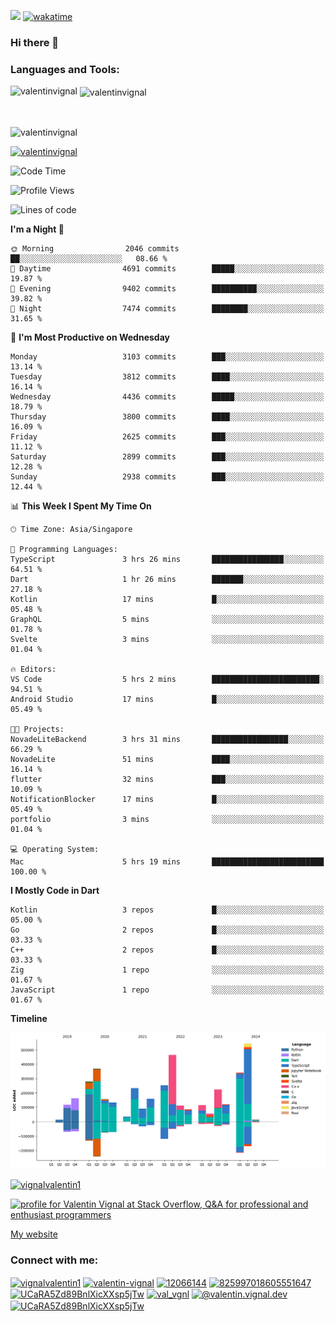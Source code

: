 
![](https://komarev.com/ghpvc/?username=valentinvignal&label=Profile%20views&color=0e75b6&style=flat)
[![wakatime](https://wakatime.com/badge/user/a700230c-ba51-4378-8fbc-fbcb542401ed.svg)](https://wakatime.com/@a700230c-ba51-4378-8fbc-fbcb542401ed)

### Hi there 👋

<h3 align="left">Languages and Tools:</h3>


<p><img align="left" src="https://github-readme-stats.vercel.app/api?username=ValentinVignal&count_private=true&show_icons=true&theme=dark" alt="valentinvignal" /></p>

<p>&nbsp;<img align="center" src="https://github-readme-stats.vercel.app/api/top-langs/?username=ValentinVignal&hide=jupyter%20notebook&layout=compact&theme=dark" alt="valentinvignal" /></p>

<br/>

<p><img align="center" src="https://github-readme-streak-stats.herokuapp.com/?user=valentinvignal&theme=dark" alt="valentinvignal" /></p>


<p align="left"> <a href="https://github.com/ryo-ma/github-profile-trophy"><img src="https://github-profile-trophy.vercel.app/?username=valentinvignal&theme=darkhub" alt="valentinvignal" /></a> </p>

<!--START_SECTION:waka-->
![Code Time](http://img.shields.io/badge/Code%20Time-2%2C799%20hrs%2034%20mins-blue)

![Profile Views](http://img.shields.io/badge/Profile%20Views-2-blue)

![Lines of code](https://img.shields.io/badge/From%20Hello%20World%20I%27ve%20Written-4.1%20million%20lines%20of%20code-blue)

**I'm a Night 🦉** 

```text
🌞 Morning                2046 commits        ██░░░░░░░░░░░░░░░░░░░░░░░   08.66 % 
🌆 Daytime                4691 commits        █████░░░░░░░░░░░░░░░░░░░░   19.87 % 
🌃 Evening                9402 commits        ██████████░░░░░░░░░░░░░░░   39.82 % 
🌙 Night                  7474 commits        ████████░░░░░░░░░░░░░░░░░   31.65 % 
```
📅 **I'm Most Productive on Wednesday** 

```text
Monday                   3103 commits        ███░░░░░░░░░░░░░░░░░░░░░░   13.14 % 
Tuesday                  3812 commits        ████░░░░░░░░░░░░░░░░░░░░░   16.14 % 
Wednesday                4436 commits        █████░░░░░░░░░░░░░░░░░░░░   18.79 % 
Thursday                 3800 commits        ████░░░░░░░░░░░░░░░░░░░░░   16.09 % 
Friday                   2625 commits        ███░░░░░░░░░░░░░░░░░░░░░░   11.12 % 
Saturday                 2899 commits        ███░░░░░░░░░░░░░░░░░░░░░░   12.28 % 
Sunday                   2938 commits        ███░░░░░░░░░░░░░░░░░░░░░░   12.44 % 
```


📊 **This Week I Spent My Time On** 

```text
🕑︎ Time Zone: Asia/Singapore

💬 Programming Languages: 
TypeScript               3 hrs 26 mins       ████████████████░░░░░░░░░   64.51 % 
Dart                     1 hr 26 mins        ███████░░░░░░░░░░░░░░░░░░   27.18 % 
Kotlin                   17 mins             █░░░░░░░░░░░░░░░░░░░░░░░░   05.48 % 
GraphQL                  5 mins              ░░░░░░░░░░░░░░░░░░░░░░░░░   01.78 % 
Svelte                   3 mins              ░░░░░░░░░░░░░░░░░░░░░░░░░   01.04 % 

🔥 Editors: 
VS Code                  5 hrs 2 mins        ████████████████████████░   94.51 % 
Android Studio           17 mins             █░░░░░░░░░░░░░░░░░░░░░░░░   05.49 % 

🐱‍💻 Projects: 
NovadeLiteBackend        3 hrs 31 mins       █████████████████░░░░░░░░   66.29 % 
NovadeLite               51 mins             ████░░░░░░░░░░░░░░░░░░░░░   16.14 % 
flutter                  32 mins             ███░░░░░░░░░░░░░░░░░░░░░░   10.09 % 
NotificationBlocker      17 mins             █░░░░░░░░░░░░░░░░░░░░░░░░   05.49 % 
portfolio                3 mins              ░░░░░░░░░░░░░░░░░░░░░░░░░   01.04 % 

💻 Operating System: 
Mac                      5 hrs 19 mins       █████████████████████████   100.00 % 
```

**I Mostly Code in Dart** 

```text
Kotlin                   3 repos             █░░░░░░░░░░░░░░░░░░░░░░░░   05.00 % 
Go                       2 repos             █░░░░░░░░░░░░░░░░░░░░░░░░   03.33 % 
C++                      2 repos             █░░░░░░░░░░░░░░░░░░░░░░░░   03.33 % 
Zig                      1 repo              ░░░░░░░░░░░░░░░░░░░░░░░░░   01.67 % 
JavaScript               1 repo              ░░░░░░░░░░░░░░░░░░░░░░░░░   01.67 % 
```



**Timeline**

![Lines of Code chart](https://raw.githubusercontent.com/ValentinVignal/ValentinVignal/main/assets/bar_graph.png)


<!--END_SECTION:waka-->

<p align="left"> <a href="https://twitter.com/vignalvalentin1" target="blank"><img src="https://img.shields.io/twitter/follow/vignalvalentin1?logo=twitter" alt="vignalvalentin1" /></a> </p>

<a href="https://stackoverflow.com/users/12066144/valentin-vignal"><img src="https://stackexchange.com/users/flair/16694563.png?theme=dark" width="208" height="58" alt="profile for Valentin Vignal at Stack Overflow, Q&amp;A for professional and enthusiast programmers" title="profile for Valentin Vignal at Stack Overflow, Q&amp;A for professional and enthusiast programmers"></a>

[My website](https://valentinvignal.github.io/portfolio/)

<h3 align="left">Connect with me:</h3>
<p align="left">
<a href="https://twitter.com/vignalvalentin1" target="blank"><img align="center" src="https://raw.githubusercontent.com/rahuldkjain/github-profile-readme-generator/master/src/images/icons/Social/twitter.svg" alt="vignalvalentin1" height="30" width="40" /></a>
<a href="https://linkedin.com/in/valentin-vignal" target="blank"><img align="center" src="https://raw.githubusercontent.com/rahuldkjain/github-profile-readme-generator/master/src/images/icons/Social/linked-in-alt.svg" alt="valentin-vignal" height="30" width="40" /></a>
<a href="https://stackoverflow.com/users/12066144" target="blank"><img align="center" src="https://raw.githubusercontent.com/rahuldkjain/github-profile-readme-generator/master/src/images/icons/Social/stack-overflow.svg" alt="12066144" height="30" width="40" /></a>
<a href="https://discordapp.com/users/825997018605551647" target="blank"><img align="center" src="https://raw.githubusercontent.com/rahuldkjain/github-profile-readme-generator/master/src/images/icons/Social/discord.svg" alt="825997018605551647" height="30" width="40" /></a>
<a href="https://www.reddit.com/user/ValentinVignal" target="blank"><img align="center" src="https://raw.githubusercontent.com/rahuldkjain/github-profile-readme-generator/master/src/images/icons/Social/reddit.svg" alt="UCaRA5Zd89BnlXicXXsp5jTw" height="30" width="40" /></a>
<a href="https://instagram.com/valentin_vignal" target="blank"><img align="center" src="https://raw.githubusercontent.com/rahuldkjain/github-profile-readme-generator/master/src/images/icons/Social/instagram.svg" alt="val_vgnl" height="30" width="40" /></a>
<a href="https://medium.com/@valentin.vignal.dev" target="blank"><img align="center" src="https://raw.githubusercontent.com/rahuldkjain/github-profile-readme-generator/master/src/images/icons/Social/medium.svg" alt="@valentin.vignal.dev" height="30" width="40" /></a>
<a href="https://www.youtube.com/channel/UCaRA5Zd89BnlXicXXsp5jTw" target="blank"><img align="center" src="https://raw.githubusercontent.com/rahuldkjain/github-profile-readme-generator/master/src/images/icons/Social/youtube.svg" alt="UCaRA5Zd89BnlXicXXsp5jTw" height="30" width="40" /></a>
</p>


